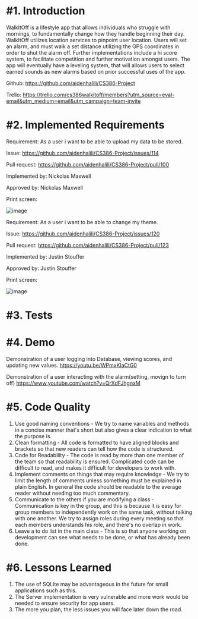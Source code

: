 #**1. Introduction**
====================================================================================
WalkItOff is a lifestyle app that allows individuals who struggle with mornings, to fundamentally change how they handle beginning their day. WalkItOff utilizes location services to pinpoint user location. Users will set an alarm, and must walk a set distance utilizing the GPS coordinates in order to shut the alarm off. Further implementations include a hi score system, to facilitate competition and further motivation amongst users. The app will eventually have a leveling system, that will allows users to select earned sounds as new alarms based on prior successful uses of the app.

Github: https://github.com/aidenhalili/CS386-Project

Trello: https://trello.com/cs386walkitoff/members?utm_source=eval-email&utm_medium=email&utm_campaign=team-invite

#**2. Implemented Requirements**
====================================================================================
Requirement: As a user i want to be able to upload my data to be stored.

Issue: https://github.com/aidenhalili/CS386-Project/issues/114

Pull request: https://github.com/aidenhalili/CS386-Project/pull/100

Implemented by: Nickolas Maxwell

Approved by: Nickolas Maxwell

Print screen:

![image](https://user-images.githubusercontent.com/89943041/142799648-5fb0a4e6-5a06-4cf8-96e4-55b7e9bcbcf5.png)


Requirement: As a user i want to be able to change my theme.

Issue: https://github.com/aidenhalili/CS386-Project/issues/120

Pull request: https://github.com/aidenhalili/CS386-Project/pull/123

Implemented by: Justin Stouffer

Approved by: Justin Stouffer

Print screen:

![image](https://user-images.githubusercontent.com/89943041/142807498-0bfb38c1-7f42-428f-ba20-cfd3ec1a0bf8.png)




#**3. Tests**
====================================================================================

#**4. Demo**
====================================================================================
Demonstration of a user logging into Database, viewing scores, and updating new values.
https://youtu.be/WPmxKIaCtG0

Demonstration of a user interacting with the alarm(setting, movign to turn off)
https://www.youtube.com/watch?v=QrXdFJhgnxM

#**5. Code Quality**
====================================================================================
1. Use good naming conventions - We try to name variables and methods in a concise manner that's short but also gives 
   a clear indication to what the purpose is.  
2. Clean formatting - All code is formatted to have aligned blocks and brackets so that new readers can tell how the code
   is structured. 
3. Code for Readability - The code is read by more than one member of the team so that readability is ensured. Complicated
   code can be difficult to read, and makes it difficult for developers to work with. 
4. Implement comments on things that may require knowledge - We try to limit the length of comments unless something must 
   be explained in plain English. In general the code should be readable to the average reader without needing too much commentary. 
5. Communicate to the others if you are modifying a class - Communication is key in the group, and this is because it is easy for
   group members to independently work on the same task, without talking with one another. We try to assign roles during every meeting
   so that each members understands his role, and there's no overlap in work. 
6. Leave a to do list in the main class - This is so that anyone working on development can see what needs to be done, or what 
   has already been done. 


#**6. Lessons Learned**
====================================================================================
1. The use of SQLite may be advantageous in the future for small applications such as this.
2. The Server implementation is very vulnerable and more work would be needed to ensure security for app users.
3. The more you plan, the less issues you will face later down the road.
